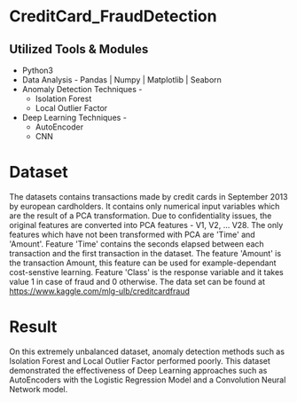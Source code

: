 # CreditCard_FraudDetection

## Utilized Tools & Modules

*   Python3
*   Data Analysis - Pandas | Numpy | Matplotlib | Seaborn
*   Anomaly Detection Techniques - 
    * Isolation Forest
    * Local Outlier Factor
*   Deep Learning Techniques - 
    * AutoEncoder
    * CNN
# Dataset
The datasets contains transactions made by credit cards in September 2013 by european cardholders.
It contains only numerical input variables which are the result of a PCA transformation. Due to confidentiality issues, the original features are converted into PCA features - V1, V2, … V28. The only features which have not been transformed with PCA are 'Time' and 'Amount'. Feature 'Time' contains the seconds elapsed between each transaction and the first transaction in the dataset. The feature 'Amount' is the transaction Amount, this feature can be used for example-dependant cost-senstive learning. Feature 'Class' is the response variable and it takes value 1 in case of fraud and 0 otherwise.
The data set can be found at https://www.kaggle.com/mlg-ulb/creditcardfraud

# Result
On this extremely unbalanced dataset, anomaly detection methods such as Isolation Forest and Local Outlier Factor performed poorly. This dataset demonstrated the effectiveness of Deep Learning approaches such as AutoEncoders with the Logistic Regression Model and a Convolution Neural Network model.

